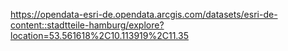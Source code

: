 https://opendata-esri-de.opendata.arcgis.com/datasets/esri-de-content::stadtteile-hamburg/explore?location=53.561618%2C10.113919%2C11.35